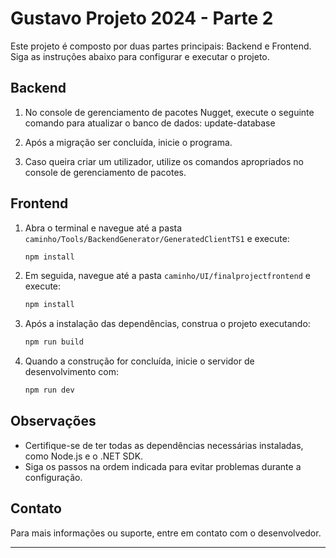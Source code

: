 # Gustavo Projeto 2024 - Parte 2

Este projeto é composto por duas partes principais: Backend e Frontend. Siga as instruções abaixo para configurar e executar o projeto.

## Backend

1. No console de gerenciamento de pacotes Nugget, execute o seguinte comando para atualizar o banco de dados:
   update-database

2. Após a migração ser concluída, inicie o programa.

3. Caso queira criar um utilizador, utilize os comandos apropriados no console de gerenciamento de pacotes.

## Frontend

1. Abra o terminal e navegue até a pasta `caminho/Tools/BackendGenerator/GeneratedClientTS1` e execute:

   ```sh
   npm install
   ```

2. Em seguida, navegue até a pasta `caminho/UI/finalprojectfrontend` e execute:

   ```sh
   npm install
   ```

3. Após a instalação das dependências, construa o projeto executando:

   ```sh
   npm run build
   ```

4. Quando a construção for concluída, inicie o servidor de desenvolvimento com:
   ```sh
   npm run dev
   ```

## Observações

- Certifique-se de ter todas as dependências necessárias instaladas, como Node.js e o .NET SDK.
- Siga os passos na ordem indicada para evitar problemas durante a configuração.

## Contato

Para mais informações ou suporte, entre em contato com o desenvolvedor.

---

